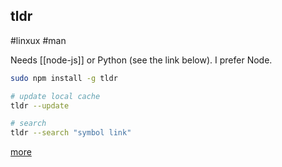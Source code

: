 ## tldr 
#linxux #man 

Needs [[node-js]] or Python (see the link below). I prefer Node. 

```bash
sudo npm install -g tldr

# update local cache
tldr --update

# search 
tldr --search "symbol link"
```

[more](https://github.com/tldr-pages/tldr)
